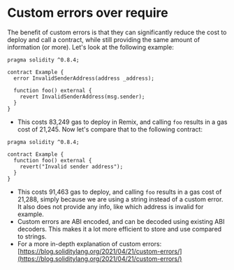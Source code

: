 # Custom errors over require

The benefit of custom errors is that they can significantly reduce the cost to deploy and call a contract, while still providing the same amount of information (or more). Let's look at the following example:

```solidity
pragma solidity ^0.8.4;

contract Example {
  error InvalidSenderAddress(address _address);

  function foo() external {
    revert InvalidSenderAddress(msg.sender);
  }
}
```

* This costs 83,249 gas to deploy in Remix, and calling `foo` results in a gas cost of 21,245. Now let's compare that to the following contract:

```solidity
pragma solidity ^0.8.4;

contract Example {
  function foo() external {
    revert("Invalid sender address");
  }
}
```

* This costs 91,463 gas to deploy, and calling `foo` results in a gas cost of 21,288, simply because we are using a string instead of a custom error. It also does not provide any info, like which address is invalid for example.
* Custom errors are ABI encoded, and can be decoded using existing ABI decoders. This makes it a lot more efficient to store and use compared to strings.
* For a more in-depth explanation of custom errors: [https://blog.soliditylang.org/2021/04/21/custom-errors/](https://blog.soliditylang.org/2021/04/21/custom-errors/)
